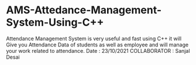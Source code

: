 # AMS-Attedance-Management-System-Using-C++

Attendance Management System is very useful and fast using C++ it will Give you Attendance Data of students as well as employee and will manage your work related to attendance. Date : 23/10/2021 
COLLABORATOR : Sanjal Desai 

